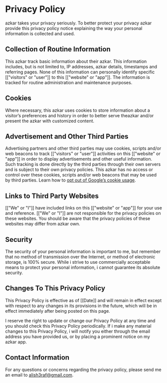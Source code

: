 # Privacy Policy

azkar takes your privacy seriously. To better protect your privacy azkar provide this privacy policy notice explaining the way your personal information is collected and used.


## Collection of Routine Information

This azkar track basic information about their azkar. This information includes, but is not limited to, IP addresses, azkar details, timestamps and referring pages. None of this information can personally identify specific [["visitors" or "user"]] to this [["website" or "app"]]. The information is tracked for routine administration and maintenance purposes.


## Cookies

Where necessary, this azkar uses cookies to store information about a visitor’s preferences and history in order to better serve theazkar and/or present the azkar with customized content.


## Advertisement and Other Third Parties

Advertising partners and other third parties may use cookies, scripts and/or web beacons to track [["visitors" or "user"]] activities on this [["website" or "app"]] in order to display advertisements and other useful information. Such tracking is done directly by the third parties through their own servers and is subject to their own privacy policies. This azkar has no access or control over these cookies, scripts and/or web beacons that may be used by third parties. Learn how to [opt out of Google’s cookie usage](http://www.google.com/privacy_ads.html).


## Links to Third Party Websites

[["We" or "I"]] have included links on this [["website" or "app"]] for your use and reference. [["We" or "I"]] are not responsible for the privacy policies on these websites. You should be aware that the privacy policies of these websites may differ from azkar own.


## Security

The security of your personal information is important to me, but remember that no method of transmission over the Internet, or method of electronic storage, is 100% secure. While i strive to use commercially acceptable means to protect your personal information, i cannot guarantee its absolute security.


## Changes To This Privacy Policy

This Privacy Policy is effective as of [[Date]] and will remain in effect except with respect to any changes in its provisions in the future, which will be in effect immediately after being posted on this page.

I reserve the right to update or change our Privacy Policy at any time and you should check this Privacy Policy periodically. If i make any material changes to this Privacy Policy, i will notify you either through the email address you have provided us, or by placing a prominent notice on my azkar app.


## Contact Information

For any questions or concerns regarding the privacy policy, please send me an email to alish3raf@gmail.com.
